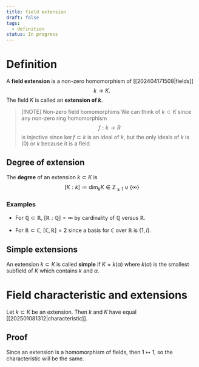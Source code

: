 ```yaml
---
title: field extension
draft: false
tags:
  - definition
status: In progress
---
```

# Definition
A **field extension** is a non-zero homomorphism of [[202404171508|fields]]
$$
k \longrightarrow K.
$$
The field $K$ is called an **extension of $k$**.


> [!NOTE] Non-zero field homomorphims
> We can think of $k \subset K$ since any non-zero ring homomorphism 
> $$
f:k \to R
> $$
> is injective since $\ker f \subset k$ is an ideal of $k$, but the only ideals of $k$ is $(0)$ or $k$ because it is a field. 


## Degree of extension
The **degree** of an extension $k \subset K$ is 
$$
[K:k] \coloneqq \dim_kK \in \mathbb{Z}_{\geq1} \cup \{\infty\}
$$

### Examples
- For $\mathbb{Q} \subset \mathbb{R}$, $[\mathbb{R}:\mathbb{Q}] = \infty$ by cardinality of $\mathbb{Q}$ versus $\mathbb{R}$. 

- For $\mathbb{R} \subset \mathbb{C}$, $[\mathbb{C}, \mathbb{R}] = 2$  since a basis for $\mathbb{C}$ over $\mathbb{R}$ is $\{1, i\}$. 

## Simple extensions
An extension $k \subset K$ is called **simple** if $K = k(\alpha)$ where $k(\alpha)$ is the smallest subfield of $K$ which contains $k$ and $\alpha$. 

# Field characteristic and extensions
Let $k\subset K$ be an extension. 
Then $k$ and $K$ have equal [[202501081312|characteristic]]. 

## Proof
Since an extension is a homomorphism of fields, then $1 \mapsto 1$, so the characteristic will be the same. 

